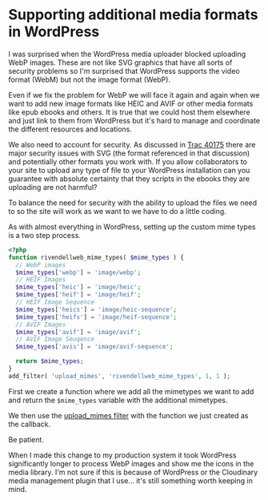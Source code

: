 # Supporting additional media formats in WordPress

I was surprised when the WordPress media uploader blocked uploading WebP images. These are not like SVG graphics that have all sorts of security problems so I'm surprised that WordPress supports the video format (WebM) but not the image format (WebP).

Even if we fix the problem for WebP we will face it again and again when we want to add new image formats like HEIC and AVIF or other media formats like epub ebooks and others. It is true that we could host them elsewhere and just link to them from WordPress but it's hard to manage and coordinate the different resources and locations.

We also need to account for security. As discussed in [Trac 40175](https://core.trac.wordpress.org/ticket/40175) there are major security issues with SVG (the format referenced in that discussion) and potentially other formats you work with.  If you allow collaborators to your site to upload any type of file to your WordPress installation can you guarantee with absolute certainty that they scripts in the ebooks they are uploading are not harmful?

To balance the need for security with the ability to upload the files we need to so the site will work as we want to we have to do a little coding.

As with almost everything in WordPress, setting up the custom mime types is a two step process.


```php
<?php
function rivendellweb_mime_types( $mime_types ) {
  // WebP images
  $mime_types['webp'] = 'image/webp';
  // HEIF Images
  $mime_types['heic'] = 'image/heic';
  $mime_types['heif'] = 'image/heif';
  // HEIF Image Sequence
  $mime_types['heics'] = 'image/heic-sequence';
  $mime_types['heifs'] = 'image/heif-sequence';
  // AVIF Images
  $mime_types['avif'] = 'image/avif';
  // AVIF Image Seuqence
  $mime_types['avis'] = 'image/avif-sequence';

  return $mime_types;
}
add_filter( 'upload_mimes', 'rivendellweb_mime_types', 1, 1 );
```

First we create a function where we add all the mimetypes we want to add and return the `$mime_types` variable with the additional mimetypes.

We then use the [upload_mimes filter](https://codex.wordpress.org/Plugin_API/Filter_Reference/upload_mimes) with the function we just created as the callback.

Be patient.

When I made this change to my production system it took WordPress significantly longer to process WebP images and show me the icons in the media library. I'm not sure if this is because of WordPress or the Cloudinary media management plugin that I use... it's still something worth keeping in mind.
